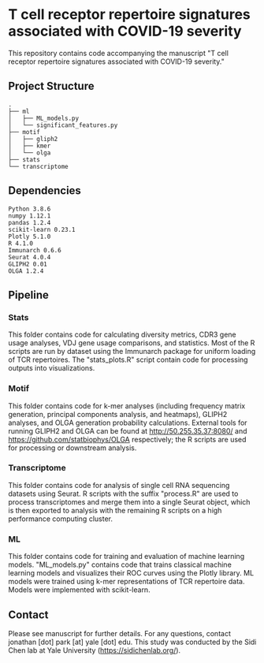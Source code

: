 # T cell receptor repertoire signatures associated with COVID-19 severity

This repository contains code accompanying the manuscript "T cell receptor repertoire signatures associated with COVID-19 severity."

## Project Structure
```
.
├── ml
│   ├── ML_models.py
│   └── significant_features.py
├── motif
│   ├── gliph2
│   ├── kmer
│   └── olga
├── stats
└── transcriptome

```

## Dependencies

```
Python 3.8.6
numpy 1.12.1
pandas 1.2.4
scikit-learn 0.23.1
Plotly 5.1.0
R 4.1.0
Immunarch 0.6.6
Seurat 4.0.4
GLIPH2 0.01 
OLGA 1.2.4
```
## Pipeline

### Stats
This folder contains code for calculating diversity metrics, CDR3 gene usage analyses, VDJ gene usage comparisons, and statistics. Most of the R scripts are run by dataset using the Immunarch package for uniform loading of TCR repertoires. The "stats_plots.R" script contain code for processing outputs into visualizations.

### Motif
This folder contains code for k-mer analyses (including frequency matrix generation, principal components analysis, and heatmaps), GLIPH2 analyses, and OLGA generation probability calculations. External tools for running GLIPH2 and OLGA can be found at http://50.255.35.37:8080/ and https://github.com/statbiophys/OLGA respectively; the R scripts are used for processing or downstream analysis. 

### Transcriptome
This folder contains code for analysis of single cell RNA sequencing datasets using Seurat. R scripts with the suffix "process.R" are used to process transcriptomes and merge them into a single Seurat object, which is then exported to analysis with the remaining R scripts on a high performance computing cluster. 

### ML
This folder contains code for training and evaluation of machine learning models. "ML_models.py" contains code that trains classical machine learning models and visualizes their ROC curves using the Plotly library. ML models were trained using k-mer representations of TCR repertoire data. Models were implemented with scikit-learn.


## Contact

Please see manuscript for further details. For any questions, contact jonathan [dot] park [at] yale [dot] edu.
This study was conducted by the Sidi Chen lab at Yale University (https://sidichenlab.org/).
